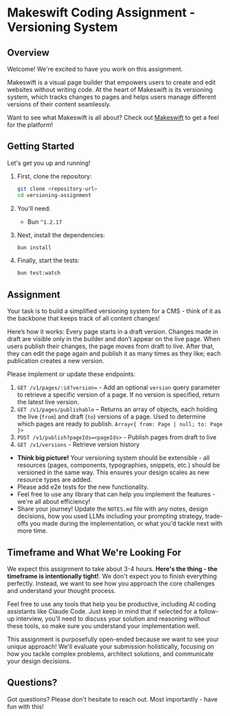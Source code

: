 # Makeswift Coding Assignment - Versioning System

## Overview

Welcome! We're excited to have you work on this assignment.

Makeswift is a visual page builder that empowers users to create and edit websites without writing code. At the heart of Makeswift is its versioning system, which tracks changes to pages and helps users manage different versions of their content seamlessly.

Want to see what Makeswift is all about? Check out [Makeswift](https://makeswift.com/) to get a feel for the platform!

## Getting Started

Let's get you up and running!

1. First, clone the repository:

   ```bash
   git clone <repository-url>
   cd versioning-assignment
   ```

2. You'll need:

   - Bun `^1.2.17`

3. Next, install the dependencies:

   ```bash
   bun install
   ```

4. Finally, start the tests:
   ```bash
   bun test:watch
   ```

## Assignment

Your task is to build a simplified versioning system for a CMS - think of it as the backbone that keeps track of all content changes!

Here’s how it works: Every page starts in a draft version. Changes made in draft are visible only in the builder and don’t appear on the live page. When users publish their changes, the page moves from draft to live. After that, they can edit the page again and publish it as many times as they like; each publication creates a new version.

Please implement or update these endpoints:

1. `GET /v1/pages/:id?version=` - Add an optional `version` query parameter to retrieve a specific version of a page. If no version is specified, return the latest live version.
2. `GET /v1/pages/publishable` – Returns an array of objects, each holding the live (`from`) and draft (`to`) versions of a page. Used to determine which pages are ready to publish. `Array<{ from: Page | null; to: Page }>`
3. `POST /v1/publish?pageIds=<pageIds>` - Publish pages from draft to live
4. `GET /v1/versions` - Retrieve version history

- **Think big picture!** Your versioning system should be extensible - all resources (pages, components, typographies, snippets, etc.) should be versioned in the same way. This ensures your design scales as new resource types are added.
- Please add e2e tests for the new functionality.
- Feel free to use any library that can help you implement the features - we're all about efficiency!
- Share your journey! Update the `NOTES.md` file with any notes, design decisions, how you used LLMs including your prompting strategy, trade-offs you made during the implementation, or what you'd tackle next with more time.

## Timeframe and What We're Looking For

We expect this assignment to take about 3-4 hours. **Here's the thing - the timeframe is intentionally tight!**. We don't expect you to finish everything perfectly. Instead, we want to see how you approach the core challenges and understand your thought process.

Feel free to use any tools that help you be productive, including AI coding assistants like Claude Code. Just keep in mind that if selected for a follow-up interview, you'll need to discuss your solution and reasoning without these tools, so make sure you understand your implementation well.

This assignment is purposefully open-ended because we want to see your unique approach! We'll evaluate your submission holistically, focusing on how you tackle complex problems, architect solutions, and communicate your design decisions.

## Questions?

Got questions? Please don't hesitate to reach out. Most importantly - have fun with this!
